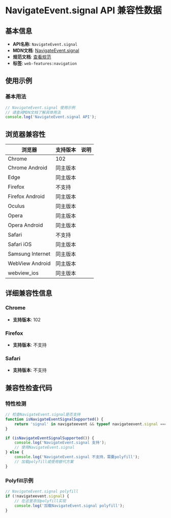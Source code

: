 # NavigateEvent.signal API 兼容性数据

## 基本信息

- **API名称**: `NavigateEvent.signal`
- **MDN文档**: [NavigateEvent.signal](https://developer.mozilla.org/docs/Web/API/NavigateEvent/signal)
- **规范文档**: [查看规范](https://html.spec.whatwg.org/multipage/nav-history-apis.html#dom-navigateevent-signal-dev)
- **标签**: `web-features:navigation`

## 使用示例

### 基本用法

```javascript
// NavigateEvent.signal 使用示例
// 请查阅MDN文档了解具体用法
console.log('NavigateEvent.signal API');
```

## 浏览器兼容性

| 浏览器 | 支持版本 | 说明 |
|--------|----------|------|
| Chrome | 102 |  |
| Chrome Android | 同主版本 |  |
| Edge | 同主版本 |  |
| Firefox | 不支持 |  |
| Firefox Android | 同主版本 |  |
| Oculus | 同主版本 |  |
| Opera | 同主版本 |  |
| Opera Android | 同主版本 |  |
| Safari | 不支持 |  |
| Safari iOS | 同主版本 |  |
| Samsung Internet | 同主版本 |  |
| WebView Android | 同主版本 |  |
| webview_ios | 同主版本 |  |

## 详细兼容性信息

### Chrome

- **支持版本**: 102

### Firefox

- **支持版本**: 不支持

### Safari

- **支持版本**: 不支持

## 兼容性检查代码

### 特性检测

```javascript
// 检查NavigateEvent.signal是否支持
function isNavigateEventSignalSupported() {
    return 'signal' in navigateevent && typeof navigateevent.signal === 'function';
}

if (isNavigateEventSignalSupported()) {
    console.log('NavigateEvent.signal 支持');
    // 使用NavigateEvent.signal
} else {
    console.log('NavigateEvent.signal 不支持，需要polyfill');
    // 加载polyfill或使用替代方案
}
```

### Polyfill示例

```javascript
// NavigateEvent.signal polyfill
if (!navigateevent.signal) {
    // 在这里添加polyfill实现
    console.log('加载NavigateEvent.signal polyfill');
}
```

